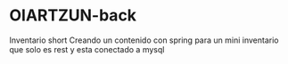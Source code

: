 # OIARTZUN-back
Inventario short
Creando un contenido con spring para un mini inventario que solo es rest y esta conectado a mysql 
